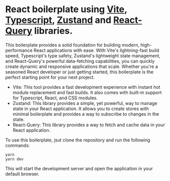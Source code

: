 # React boilerplate using [Vite](https://vitejs.dev/), [Typescript](https://www.typescriptlang.org/), [Zustand](https://github.com/pmndrs/zustand) and [React-Query](https://tanstack.com/query/v4/) libraries.

This boilerplate provides a solid foundation for building modern, high-performance React applications with ease.
With Vite's lightning-fast build speed, Typescript's type safety, Zustand's lightweight state management, and React-Query's powerful data-fetching capabilities, you can quickly create dynamic and responsive applications that scale.
Whether you're a seasoned React developer or just getting started, this boilerplate is the perfect starting point for your next project.


- Vite: This tool provides a fast development experience with instant hot module replacement and fast builds. It also comes with built-in support for Typescript, React, and CSS modules.
- Zustand: This library provides a simple, yet powerful, way to manage state in your React application. It allows you to create stores with minimal boilerplate and provides a way to subscribe to changes in the state.
- React-Query: This library provides a way to fetch and cache data in your React application.

To use this boilerplate, jsut clone the repository and run the following commands:

```
yarn
yarn dev
```

This will start the development server and open the application in your default browser.
